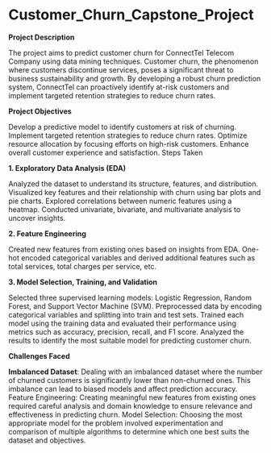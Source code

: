 # Customer_Churn_Capstone_Project
**Project Description**

The project aims to predict customer churn for ConnectTel Telecom Company using data mining techniques. Customer churn, the phenomenon where customers discontinue services, poses a significant threat to business sustainability and growth. By developing a robust churn prediction system, ConnectTel can proactively identify at-risk customers and implement targeted retention strategies to reduce churn rates.

**Project Objectives**

Develop a predictive model to identify customers at risk of churning.
Implement targeted retention strategies to reduce churn rates.
Optimize resource allocation by focusing efforts on high-risk customers.
Enhance overall customer experience and satisfaction.
Steps Taken

**1. Exploratory Data Analysis (EDA)**

Analyzed the dataset to understand its structure, features, and distribution.
Visualized key features and their relationship with churn using bar plots and pie charts.
Explored correlations between numeric features using a heatmap.
Conducted univariate, bivariate, and multivariate analysis to uncover insights.

**2. Feature Engineering**

Created new features from existing ones based on insights from EDA.
One-hot encoded categorical variables and derived additional features such as total services, total charges per service, etc.

**3. Model Selection, Training, and Validation**

Selected three supervised learning models: Logistic Regression, Random Forest, and Support Vector Machine (SVM).
Preprocessed data by encoding categorical variables and splitting into train and test sets.
Trained each model using the training data and evaluated their performance using metrics such as accuracy, precision, recall, and F1 score.
Analyzed the results to identify the most suitable model for predicting customer churn.

**Challenges Faced**

**Imbalanced Dataset**: Dealing with an imbalanced dataset where the number of churned customers is significantly lower than non-churned ones. This imbalance can lead to biased models and affect prediction accuracy.
Feature Engineering: Creating meaningful new features from existing ones required careful analysis and domain knowledge to ensure relevance and effectiveness in predicting churn.
Model Selection: Choosing the most appropriate model for the problem involved experimentation and comparison of multiple algorithms to determine which one best suits the dataset and objectives.
